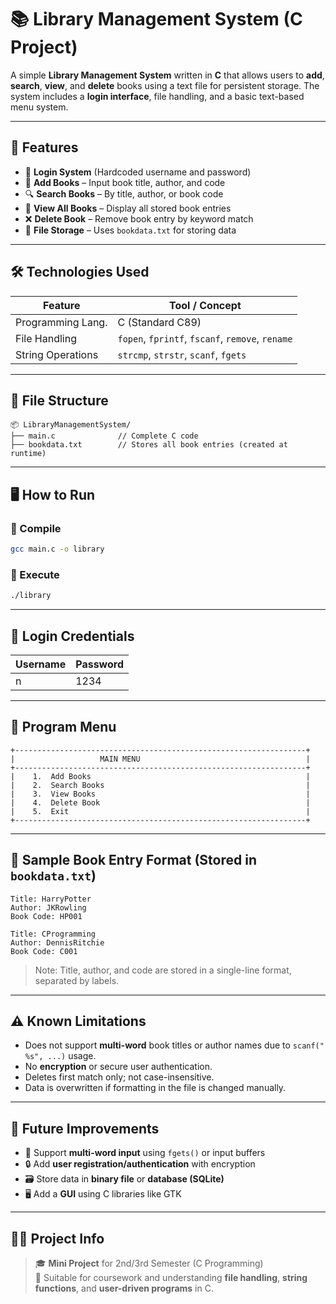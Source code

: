 # 📚 Library Management System (C Project)

A simple **Library Management System** written in **C** that allows users to **add**, **search**, **view**, and **delete** books using a text file for persistent storage. The system includes a **login interface**, file handling, and a basic text-based menu system.


---

## 🧰 Features

- 🔐 **Login System** (Hardcoded username and password)
- 📘 **Add Books** – Input book title, author, and code
- 🔍 **Search Books** – By title, author, or book code
- 📖 **View All Books** – Display all stored book entries
- ❌ **Delete Book** – Remove book entry by keyword match
- 📂 **File Storage** – Uses `bookdata.txt` for storing data

---

## 🛠️ Technologies Used

| Feature            | Tool / Concept   |
|--------------------|------------------|
| Programming Lang.  | C (Standard C89) |
| File Handling      | `fopen`, `fprintf`, `fscanf`, `remove`, `rename` |
| String Operations  | `strcmp`, `strstr`, `scanf`, `fgets`             |

---

## 📁 File Structure

```
📦 LibraryManagementSystem/
├── main.c              // Complete C code
├── bookdata.txt        // Stores all book entries (created at runtime)
```

---

## 🖥️ How to Run

### 🧱 Compile
```bash
gcc main.c -o library
```

### 🚀 Execute
```bash
./library
```

---

## 🔑 Login Credentials

| Username | Password |
|----------|----------|
| n        | 1234     |

---

## 🧪 Program Menu

```
+-----------------------------------------------------------------+
|                   MAIN MENU                                     |
+-----------------------------------------------------------------+
|    1.  Add Books                                                |
|    2.  Search Books                                             |
|    3.  View Books                                               |
|    4.  Delete Book                                              |
|    5.  Exit                                                     |
+-----------------------------------------------------------------+
```

---

## 📘 Sample Book Entry Format (Stored in `bookdata.txt`)

```
Title: HarryPotter
Author: JKRowling
Book Code: HP001

Title: CProgramming
Author: DennisRitchie
Book Code: C001
```

> Note: Title, author, and code are stored in a single-line format, separated by labels.

---

## ⚠️ Known Limitations

- Does not support **multi-word** book titles or author names due to `scanf(" %s", ...)` usage.
- No **encryption** or secure user authentication.
- Deletes first match only; not case-insensitive.
- Data is overwritten if formatting in the file is changed manually.

---

## 🌱 Future Improvements

- 🧾 Support **multi-word input** using `fgets()` or input buffers
- 🔒 Add **user registration/authentication** with encryption
- 🗃️ Store data in **binary file** or **database (SQLite)**
- 🖥️ Add a **GUI** using C libraries like GTK

---

## 🧑‍🏫 Project Info

> 🎓 **Mini Project** for 2nd/3rd Semester (C Programming)  
> 🏫 Suitable for coursework and understanding **file handling**, **string functions**, and **user-driven programs** in C.
